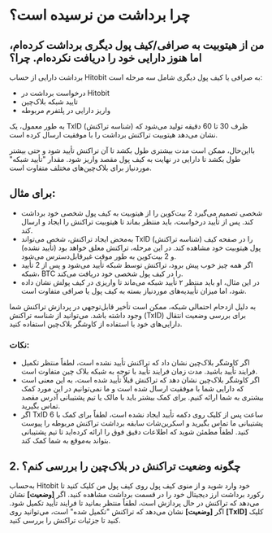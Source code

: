 #  چرا برداشت من نرسیده است؟

## من از هیتوبیت به صرافی/کیف پول دیگری برداشت کرده‌ام، اما هنوز دارایی خود را دریافت نکرده‌ام. چرا؟

برداشت دارایی از حساب Hitobit به صرافی یا کیف پول دیگری شامل سه مرحله است:

-	درخواست برداشت در Hitobit
-	تایید شبکه بلاک‌چین
-	واریز دارایی در پلتفرم مربوطه

به طور معمول، یک TxID (شناسه تراکنش) ظرف 30 تا 60 دقیقه تولید می‌شود که نشان می‌دهد هیتوبیت تراکنش برداشت را با موفقیت ارسال کرده است.

بااین‌حال، ممکن است مدت بیشتری طول بکشد تا آن تراکنش تأیید شود و حتی بیشتر طول بکشد تا دارایی در نهایت به کیف پول مقصد واریز شود. مقدار "تأیید شبکه" موردنیاز برای بلاک‌چین‌های مختلف متفاوت است.

## برای مثال: 

-	شخصی تصمیم می‌گیرد 2 بیت‌کوین را از هیتوبیت به کیف پول شخصی خود برداشت کند. پس از تأیید درخواست، باید منتظر بماند تا هیتوبیت تراکنش را ایجاد و ارسال کند.
-	به‌محض ایجاد تراکنش، شخص می‌تواند TxID (شناسه تراکنش) را در صفحه کیف پول هیتوبیت خود مشاهده کند. در این مرحله، تراکنش معلق خواهد بود (تأیید نشده) و 2 بیت‌کوین به طور موقت غیرقابل‌دسترس می‌شود.
-	اگر همه چیز خوب پیش برود، تراکنش توسط شبکه تأیید می‌شود و پس از 2 تأیید شبکه، BTC را در کیف پول شخصی خود دریافت می‌کند.
-	در این مثال، او باید منتظر ۲ تأیید شبکه می‌ماند تا واریزی در کیف پولش نشان داده شود، اما میزان تأییدیه‌های موردنیاز بسته به کیف پول یا صرافی متفاوت است.

به دلیل ازدحام احتمالی شبکه، ممکن است تأخیر قابل‌توجهی در پردازش تراکنش شما وجود داشته باشد. می‌توانید از شناسه تراکنش (TxID) برای بررسی وضعیت انتقال دارایی‌های خود با استفاده از کاوشگر بلاک‌چین استفاده کنید.

### نکات:

-	اگر کاوشگر بلاک‌چین نشان داد که تراکنش تأیید نشده است، لطفاً منتظر تکمیل فرایند تأیید باشید. مدت زمان فرایند تأیید با توجه به شبکه بلاک چین متفاوت است.
-	اگر کاوشگر بلاک‌چین نشان دهد که تراکنش قبلاً تأیید شده است، به این معنی است که دارایی شما با موفقیت ارسال شده است و ما نمی‌توانیم در این مورد کمک بیشتری به شما ارائه کنیم. برای کمک بیشتر باید با مالک یا تیم پشتیبانی آدرس مقصد تماس بگیرید.
-	اگر TxID  6 ساعت پس از کلیک روی دکمه تأیید ایجاد نشده است، لطفاً برای کمک با پشتیبانی ما تماس بگیرید و اسکرین‌شات سابقه برداشت تراکنش مربوطه را پیوست کنید. لطفاً مطمئن شوید که اطلاعات دقیق فوق را ارائه کرده‌اید تا تیم پشتیبانی بتواند به‌موقع به شما کمک کند.

## 2. چگونه وضعیت تراکنش در بلاک‌چین را بررسی کنم؟

به‌حساب Hitobit خود وارد شوید و از منوی کیف پول روی کیف پول من کلیک کنید تا رکورد برداشت ارز دیجیتال خود را در قسمت برداشت مشاهده کنید.
اگر **[وضعیت]** نشان می‌دهد که تراکنش در حال پردازش است، لطفاً منتظر بمانید تا فرایند تأیید تکمیل شود.
اگر **[وضعیت]** نشان می‌دهد که تراکنش "تکمیل شده" است، می‌توانید روی **[TxID]** کلیک کنید تا جزئیات تراکنش را بررسی کنید.















